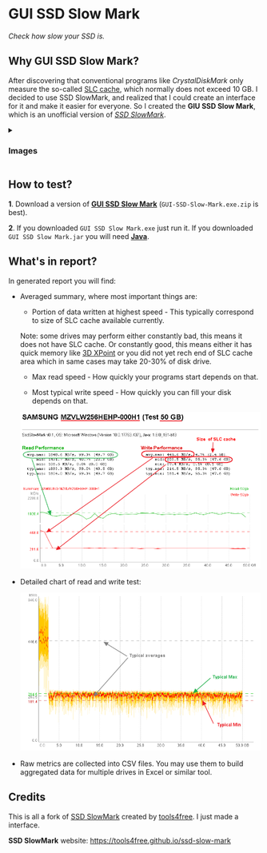 # GUI SSD Slow Mark

*Check how slow your SSD is.*

## Why GUI SSD Slow Mark?

After discovering that conventional programs like *CrystalDiskMark* only measure the so-called [SLC cache](https://www.technipages.com/what-is-slc-caching), which normally does not exceed 10 GB. I decided to use SSD SlowMark, and realized that I could create an interface for it and make it easier for everyone. So I created the **GIU SSD Slow Mark**, which is an unofficial version of [*SSD SlowMark*](https://github.com/tools4free/SsdSlowMark).

<details>
 <summary><h3>Images</h3></summary>

 **Menu**

 ![Menu](https://github.com/KaioHSG/gui-ssd-slow-mark/assets/96930584/fd3c046b-8d4a-4750-bf88-b13bb804a85c)
 
 **Credits**
 
 ![Credits](https://github.com/KaioHSG/gui-ssd-slow-mark/assets/96930584/f0a74c79-579e-4c1a-a410-8a729b58d8c0)
 
 **Log**
 
 ![Log](https://github.com/KaioHSG/gui-ssd-slow-mark/assets/96930584/6b7f9de7-7572-49bb-95bf-19924674bc7e)

</details>

## How to test?

**1**. Download a version of [**GUI SSD Slow Mark**](https://github.com/kaiohsg/gui-ssd-slow-mark/releases/latest) (`GUI-SSD-Slow-Mark.exe.zip` is best).

**2**. If you downloaded `GUI SSD Slow Mark.exe` just run it. If you downloaded `GUI SSD Slow Mark.jar` you will need [**Java**](https://www.java.com/download).

## What's in report?

In generated report you will find:

* Averaged summary, where most important things are:

  * Portion of data written at highest speed - This typically correspond to size of SLC cache available currently.

  Note: some drives may perform either constantly bad, this means it does not have SLC cache. Or constantly good, this means either it has quick memory like [3D XPoint](https://en.wikipedia.org/wiki/3D_XPoint) or you did not yet rech end of SLC cache area which in same cases may take 20-30% of disk drive.

  * Max read speed - How quickly your programs start depends on that.

  * Most typical write speed - How quickly you can fill your disk depends on that.

  ![Report Averages](https://raw.githubusercontent.com/tools4free/tools4free.github.io/master/ssd-slow-mark/images/report-averages.png)

* Detailed chart of read and write test:

  ![Report Chart](https://raw.githubusercontent.com/tools4free/tools4free.github.io/master/ssd-slow-mark/images/report-chart.png)

* Raw metrics are collected into CSV files. You may use them to build aggregated data for multiple drives in Excel or similar tool.

## Credits

This is all a fork of [SSD SlowMark](https://github.com/tools4free/SsdSlowMark) created by [tools4free](https://github.com/tools4free). I just made a interface.

**SSD SlowMark** website: https://tools4free.github.io/ssd-slow-mark
